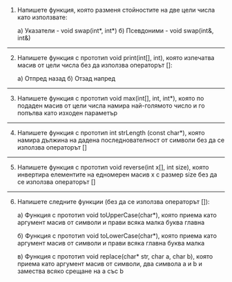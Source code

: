1. Напишете функция, която разменя стойностите на две цели числа като използвате:
   
   а) Указатели - void swap(int*, int*)
   б) Псевдоними - void swap(int&, int&)

---
2. Напишете функция с прототип void print(int[], int), която изпечатва масив от цели числа без да използва операторът []:
   
   а) Отпред назад
   б) Отзад напред

---
3. Напишете функция с прототип void max(int[], int, int*), коятo по подаден масив от цели числа намира най-голямото число и го попълва като изходен параметър

---
4. Напишете функция с прототип int strLength (const char*), коятo намира дължина на дадена последнователност от символи без да се използва операторът []

---
5. Напишете функция с прототип void reverse(int x[], int size), която инвертира елементите на едномерен масив x с размер size без да се използва операторът []
   
---
6. Напишете следните функции (без да се използва операторът []):

   a) Функция с прототип void toUpperCase(char*), която приема като аргумент масив от символи и прави всяка малка буква главна
   
   б) Функция с прототип void toLowerCase(char*), която приема като аргумент масив от символи и прави всяка главна буква малка
   
   в) Функция с прототип void replace(char* str, char a, char b), която приема като аргумент масив от символи, два символа a и b и замества всяко срещане на a със b
